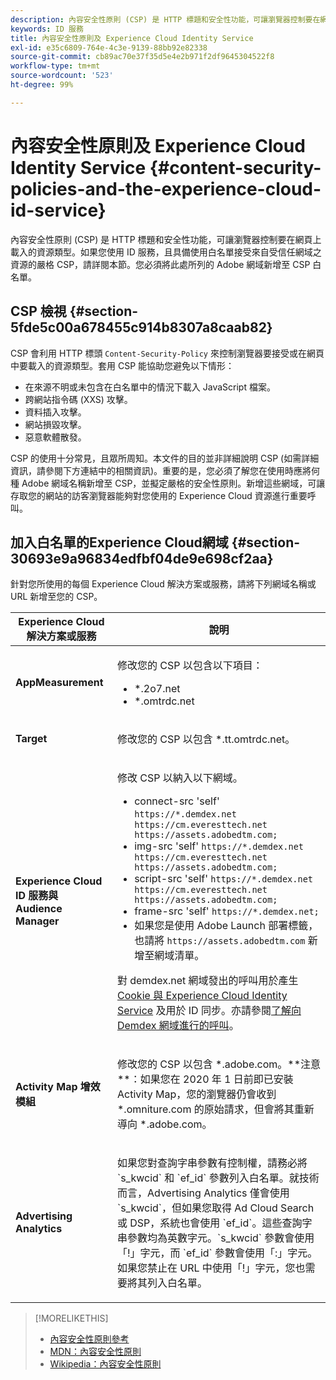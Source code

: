 ```yaml
---
description: 內容安全性原則 (CSP) 是 HTTP 標題和安全性功能，可讓瀏覽器控制要在網頁上載入的資源類型。如果您使用 ID 服務，且具備使用白名單接受來自受信任網域之資源的嚴格 CSP，請詳閱本節。您必須將此處所列的 Adobe 網域新增至 CSP 白名單。
keywords: ID 服務
title: 內容安全性原則及 Experience Cloud Identity Service
exl-id: e35c6809-764e-4c3e-9139-88bb92e82338
source-git-commit: cb89ac70e37f35d5e4e2b971f2df9645304522f8
workflow-type: tm+mt
source-wordcount: '523'
ht-degree: 99%

---
```


# 內容安全性原則及 Experience Cloud Identity Service {#content-security-policies-and-the-experience-cloud-id-service}

內容安全性原則 (CSP) 是 HTTP 標題和安全性功能，可讓瀏覽器控制要在網頁上載入的資源類型。如果您使用 ID 服務，且具備使用白名單接受來自受信任網域之資源的嚴格 CSP，請詳閱本節。您必須將此處所列的 Adobe 網域新增至 CSP 白名單。

## CSP 檢視 {#section-5fde5c00a678455c914b8307a8caab82}

CSP 會利用 HTTP 標頭 `Content-Security-Policy` 來控制瀏覽器要接受或在網頁中要載入的資源類型。套用 CSP 能協助您避免以下情形：

* 在來源不明或未包含在白名單中的情況下載入 JavaScript 檔案。
* 跨網站指令碼 (XXS) 攻擊。
* 資料插入攻擊。
* 網站損毀攻擊。
* 惡意軟體散發。

CSP 的使用十分常見，且眾所周知。本文件的目的並非詳細說明 CSP (如需詳細資訊，請參閱下方連結中的相關資訊)。重要的是，您必須了解您在使用時應將何種 Adobe 網域名稱新增至 CSP，並擬定嚴格的安全性原則。新增這些網域，可讓存取您的網站的訪客瀏覽器能夠對您使用的 Experience Cloud 資源進行重要呼叫。

## 加入白名單的Experience Cloud網域 {#section-30693e9a96834edfbf04de9e698cf2aa}

針對您所使用的每個 Experience Cloud 解決方案或服務，請將下列網域名稱或 URL 新增至您的 CSP。

<table id="table_EC9FC999A62D4B7A830CE73B0AB9EF3C"> 
 <thead> 
  <tr> 
   <th colname="col1" class="entry"> Experience Cloud 解決方案或服務 </th> 
   <th colname="col2" class="entry"> 說明 </th> 
  </tr> 
 </thead>
 <tbody> 
  <tr> 
   <td colname="col1"> <p> <b>AppMeasurement</b> </p> </td> 
   <td colname="col2"> <p>修改您的 CSP 以包含以下項目： </p> <p> 
     <ul id="ul_7522AE83A03A4115A84DF5B32D6DD79B"> 
      <li id="li_AB1EC161FB154BEDA1BEFE76C8A38A90"> <span class="codeph"> *.2o7.net</span> </li> 
      <li id="li_4B12A283716746949201528CD6AF529E"> <span class="codeph"> *.omtrdc.net</span> </li> 
     </ul> </p> </td> 
  </tr> 
  <tr> 
   <td colname="col1"> <p> <b>Target</b> </p> </td> 
   <td colname="col2"> <p>修改您的 CSP 以包含 <span class="codeph">*.tt.omtrdc.net</span>。 </p> </td> 
  </tr> 
  <tr> 
   <td colname="col1"> <p> <b>Experience Cloud ID 服務與 Audience Manager</b> </p> </td> 
   <td colname="col2"> <p>修改 CSP 以納入以下網域。</p> 
   <p><ul>
   <li>connect-src 'self' <code>https://*.demdex.net https://cm.everesttech.net https://assets.adobedtm.com;</code></li>
   <li>img-src 'self' <code>https://*.demdex.net https://cm.everesttech.net https://assets.adobedtm.com;</code></li>
   <li>script-src 'self' <code>https://*.demdex.net https://cm.everesttech.net https://assets.adobedtm.com;</code></li>
   <li>frame-src 'self' <code>https://*.demdex.net;</code></li>
   <li>如果您是使用 Adobe Launch 部署標籤，也請將 <code>https://assets.adobedtm.com</code> 新增至網域清單。</li></ul></p> <p>對 <span class="codeph">demdex.net</span> 網域發出的呼叫用於產生 <a href="../introduction/cookies.md" format="dita" scope="local">Cookie 與 Experience Cloud Identity Service</a> 及用於 ID 同步。亦請參閱<a href="https://experienceleague.adobe.com/docs/audience-manager/user-guide/reference/demdex-calls.html?lang=zh-Hant" format="https" scope="external">了解向 Demdex 網域進行的呼叫</a>。 </p> </td> </tr> 
 <tr>
 <td colname="col1"> <p> <b>Activity Map 增效模組</b> </p> </td> 
 <td colname="col2"> <p>修改您的 CSP 以包含 *.adobe.com。**注意**：如果您在 2020 年 1 日前即已安裝 Activity Map，您的瀏覽器仍會收到 *.omniture.com 的原始請求，但會將其重新導向 *.adobe.com。 </p></td> 
 </tr>
 <tr>
 <td colname="col1"> <p> <b>Advertising Analytics</b> </p> </td> 
 <td colname="col2"> <p>如果您對查詢字串參數有控制權，請務必將 `s_kwcid` 和 `ef_id` 參數列入白名單。就技術而言，Advertising Analytics 僅會使用 `s_kwcid`，但如果您取得 Ad Cloud Search 或 DSP，系統也會使用 `ef_id`。這些查詢字串參數均為英數字元。`s_kwcid` 參數會使用「!」字元，而 `ef_id` 參數會使用「:」字元。如果您禁止在 URL 中使用「!」字元，您也需要將其列入白名單。</p></td> 
 </tr>
 </tbody> 
</table>

>[!MORELIKETHIS]
>
>* [內容安全性原則參考](https://content-security-policy.com/)
>* [MDN：內容安全性原則](https://developer.mozilla.org/zh-TW/docs/Web/HTTP/CSP)
>* [Wikipedia：內容安全性原則](https://en.wikipedia.org/wiki/Content_Security_Policy)

